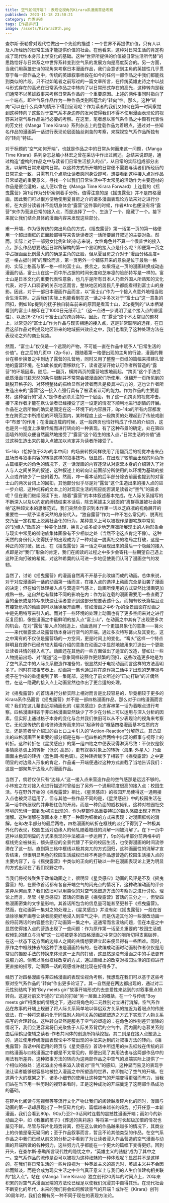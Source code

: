 ```yaml
---
title: 空气如何开端？：表现论视角的Kirara系漫画首话考察
published: 2023-11-18 23:50:21
category: 门类评述
tags: [作品评析]
image: /assets/Kirara20th.png
---
```


查尔斯·泰勒曾对现代性做出一个先验的描述：一个世界不再提供价值，只有人以及人所经历的日常生活才能提供价值的社会。在他看来，这种对日常生活的肯定构成了现代性本身形上学变化的基础。这种“世界所提供的价值被日常生活所代替”的思路恰好与日常系之中世界系转变到空气系的发展方向是高度契合的。另一方面，当我们用英雄史诗的视角来考察日本漫画作品，我们会意识到主角的英雄性几乎贯穿于每一部作品之中，传统的英雄叙事桥段在如今的任何一部作品之中我们都能找到类似的片段。只不过如笔者之前写过的一篇文章所言，在传统英雄史诗之中以战斗形式存在的高光在日常系作品之中转向了以日常形式存在的高光，这种转向是我们通常不以英雄叙事来考察日常系作品的一个重要原因。上述的两件事同时指向了一个端点，即空气系作品作为一种作品类别所蕴含的“转向”性。那么，这种“转向”可以在什么具体的情形下得到呈现呢？作为读者的我们又如何在第一时间察觉到这种转向？这些对于空气系本身边界的发问使得我们不得不使用漫画表现论的视野来对空气系作品进行必要的考察。在这里，笔者想以空气系作品之中颇有代表性的芳文社《Manga Time Kirara》系列杂志上的登载作品为着眼点，通过对一些知名作品的漫画第一话进行表现论层面抽丝剥茧的考察，来探视空气系作品所独有的“转向”特征。

对于标题的“空气如何开端”，也就是作品之中的日常从何而来这一问题，《Manga Time Kirara》系列杂志总编小林宏之曾在采访中作出过阐述。总结来说即是，通过构造“虚构的作品之中与读者们日常生活接入的点”，从日常的实际组成部分出发，以解构日常来建构日常。以这种方式所开端的日常便不需要与读者们所经历的日常完全一致，只需有几个点能让读者感同身受即可。想要看到这种接入点对作品日常塑造的重要意义，寻找一个以我们日常生活中不太常见的活动作为主要题材的作品是很合适的，这儿便以曾在《Manga Time Kirara Forward》上连载的《摇曳露营》第1话作为分析案例着手分析。值得注意的是《摇曳露营》并不是四格漫画，因此我们可以很方便地使用夏目房之介的诸多漫画表现论方法来对之进行分析。在大部分读者并不能切身体会“露营”这件事的时候，作者Afro也便没有将“露营”来作为营造日常的接入点，而是选择了一个、生造了一个、隐藏了一个。接下来就让我们结合具体的漫画内容来发现这些部分。

甫一开端，作为很传统的突出角色的方式，《摇曳露营》第一话第一页的第一格便用一个超出画框的正面脸部特写来告诉读者这一话所要展开叙述的主要对象。然而，实际上对于一部男女比例9:1的杂志来说，女性角色并不算一个很普世的接入点，那么作品想要贴近日常所解构的第一个显明的接入点是什么呢？即便第一页之中占据画面比例最大的的确是主角的正脸，但从夏目房之介对于“漫画分格高度=这一格占据时间”的理论而言，第一页另外一个铺陈开来的意象是位于最后一格的、实际上格高与第一格一样的富士山。换言之，如果将这一页的漫画转换成动态漫画的话，富士山在这一页中所占据的时间长度和芝麻凛的脸部特写是一样的。富士山是日本文化的重要代表性意象，也几乎是所有日本人乃至外国人所熟知的文化代表，对于人口稠密的关东地区而言，整块地区的居民几乎都能看得到富士山的身影。因此，对于一部日本漫画作品而言，以“富士山”作为一个接入点意外地相当贴合生活实际。之后我们实际上也能看到在这一话之中多次对于“富士山”这一意象的回扣，例如18p提到的抚子独自骑车前来的原因是看富士山，25p提到的“从本栖湖看到的富士山被印在了1000日元纸币上”（这一点进一步说明了这个接入点的普适性）、以及26-27p对于富士山的跨页特写。因此，在“露营”这个不太常见的题材上，以常见的“富士山”作为作品与现实相连的接入点，这是非常聪明的选择，在日后这部作品对所提及地区带来的地域振兴效应之中，我们也看到了这种处理方法在表现论之外的商业优势。

然而，“富士山”仅仅是一个远观的产物，不可能一直在作品中赋予人“日常生活的价值”。在之后的几页中（2p-5p），跟随着第一格便出现的主角的行迹，漫画的舞台在移步换景之中到达了露营的扎营地，同时又用了整整一页纸的篇幅来搭建扎营地的露营环境。在如此长度的潜移默化下，读者逐渐开始认可作者所营造的“露营”的环境因素。随后，一翻页，横跨两页的露营地拔地而起。“跨页”这个手法受纸质漫画书籍天然的条件限制并不常常会被漫画家们所使用，但翻开一页所见到的跳脱开格子的、对环境整体的描绘显然对读者而言是极具冲击力的，这也让作者所生造出来的“露营”这一接入点强行具有了被读者认可的能力。作为作品的主要题材，这种强行的”灌入“是作者必须关注的一个层面，有了这一页跨页的视觉冲击，接下来作者才能在默认读者已经接受了这一设定的情况下顺利地进行剧情的开展。作品在之后所做的确实是固定在这一环境下的内容展开，8p-14p的所有内容都发生在跨页之中所描绘的环境范围内，某种程度上这一段跨页的处理起到了传统戏剧中”布景“的作用；在漫画连载的时候，这一段跨页也恰好构成了作品的介绍页，这也是另一程度上承继传统而进行转向的一种表现。有了这种布景的确定，处在第四面墙外的观众便自然而然地接受了”露营“这个陌生的接入点，”日常生活的价值“通过这种生造出来的接入点被加以肯定并为读者所接受了。

15-16p（恰好位于32p的半中间）的场景转换同样使用了用翻页后的视觉冲击来凸显场景与叙事内容的转换这样的叙事技巧。很显然，在出现了较前面出现的角色所占篇幅更大的角色的情况下，这一话漫画的内容逐渐从对露营本身的介绍转入了对人与人之间关系的叙述，这种叙述上的转向让前面部分所使用的以环境为基础的接入点或许缺少了一些附着力。然而，咋一看本话的后半部分除去前面也提到的对富士山的两次台词上的回扣，其他部分似乎尽是对“露营”这个生造出来的接入点的进一步介绍，这种纯粹的文本上的对现实生活的照应能否满足读者对“空气”的需求呢？但在我们继续阅读下去，随着“露营”的本体叙述基本完成，在人际关系描写的不断深入以及以约定的缔结结束本话后，除去英雄主义层面的“离群英雄被社会接纳”这种超文本的思维范式，我们突然会意识到本作第一话以芝麻凛的视角展开的重要性——赋予读者天然的身份代入。“独自露营”作为一种不怎么常见的、脱离社交乃至一定程度上脱离社会化的行为，某种意义上可以被视作是御宅族中常见的“边缘人”效应的一种美化处理，换言之或多或少地芝麻凛所展现出的人物形象会与现实中常见的御宅族集体画像有不少相似之处（当然不宅这点肯定不像）。这种天然的身份代入使得抚子的出现成为了一种对这一脱离社交的格局之打破，这是一种正向的打破。因此，在《摇曳露营》第一话之中展现出来的最后一个隐藏的接入点即是对“我们”形象的肯定，我们在阅读的过程之中多少会寄托一些期望自己遇上这种正向打破的希冀，对这种希冀的认可进一步地促使我们认可了漫画空气的发轫。

当然了，讨论《摇曳露营》的漫画自然离不开基于此改编而成的动画。总体来说，对于对应漫画第一话的动画第一话而言，在接入点的选择上动画完全是沿袭了漫画的决定；但在如何处理接入点与营造空气感上，动画所使用的方式显然比漫画更加成熟一些。这自然也有载体不同的影响在内：作为新连载的漫画需要用一些直截了当的全景或是特写来快速让读者意识到这部分想要表述什么，而拥有较长篇幅且没有腰斩危机的动画则可以徐徐展开画卷，譬如漫画之中6-7p的全景画面在动画之中是先用特写来引入的。而对于一些环境的处理上动画也有了更多空间来对之进行反复回扣，像是漫画之中最鲜明的接入点“富士山”，在动画之中其有了出现更多次的机会。在对“露营”接入点的创造上，动画选用了一个更加具象化的意象——篝火——来代替露营以及露营场本身进行空气的开端。通过多次特写篝火及其变化，这之中寓有的不仅仅是露营场的一方空间，更是时间上的变化，“篝火”这样一个特点鲜明且在原作已经有较大篇幅介绍的意象在动画之中显然地被用来打造出一个更能让读者共情的接入点了。动画还在其他的一些方面做出了适宜的改造，譬如让一些人物提前出场、对“隧道”这一意象同样较原作更频繁的回扣，这些改造更多地是为了空气系之中的人际关系塑造作准备的，很显然对于电视动画而言这样的方法高明多了。同时在叙事节奏上，动画第一集也通过将在原作第二话中才出现的芝麻凛与抚子在学校的重逢提到了第一集尾部，这强化了前文所述的“正向打破”的非偶然性，在这一隐藏的接入点上动画显然也作出了更合适的处理。

对《摇曳露营》的首话进行分析实际上相对而言是比较容易的，毕竟相较于更多的Kirara系作品而言《摇曳露营》并不是一部四格漫画作品。那么对于四格漫画而言呢？我们在这儿藉由近期动画化的《星灵感应》杂志客串第一话为着眼点进行考察。四格漫画相较于非四格漫画显然缺少了不少在分格上可以运用与深入分析的因素，但实际上通过格子本身的变化与合并我们依旧可以从不少表现论的视角来考察它。无论是传统的自格律诗流传而来的以“起承转合”概括四格漫画基本性质的方法，还是笔者曾介绍过的由ヒロユキ引入的“Action-Reaction”分解范式，其凸显出的四格漫画至关重要的部分都是在每一组四格的后两格中出现的叙事与视野上的转折。这种转折在《星灵感应》的第一组四格之中便表现得淋漓尽致：不仅仅是叙事情感基调上的转折（低沉-高昂），更有叙事对象上的转折（海果-外星人）乃至画面主色调的转折（蓝色调-粉色调）。这种转折赋予了相较于《摇曳露营》之中更明显的对边缘人形象的肯定，作品甫一开端便通过这种方式直截了当地告诉我们：这是一部聚焦于边缘人的漫画作品。

当然了，倘若仅仅只有“边缘人”这一接入点来营造作品的空气感那是远远不够的。小林宏之在对接入点进行描述时曾给出了另外一个通用程度很高的接入点：校园生活。与在野外开始的《摇曳露营》相比，《星灵感应》的校园开局使得这一通用接入点也被灵活运用了，但与其他一些作品不同的是，《星灵感应》中的校园生活在第一话中所展现的并非粉红色的开局，而是一种负面的威权倾轧。这种对校园社交环境的恐惧一直到8p初次出现的，作为整部作品重要特征的额头感应出现才有所消解。这种消解在漫画本身上用了一种颇为细微的方式来表现：对漫画框线的消解。在8p左半部分的最后两格，四格漫画的转折在框线的淡化下得到了一种极其外化的表现，校园生活对边缘人的倾轧随着框线的消解一同被消解了。在下一页中这种以极其明显的方式来表现的手法被进一步运用了，9p的右半部分前两格中的框线完全被抹去，额头感应的全景代替了不安的校园生活，也使得漫画的时间流停滞在了这一刻。直到第三格中框线以极其突兀的方式回归，这种画面性的消解才宣告结束，但很明显黑色的校园生活威权已经不再是作品想营造的校园生活接入点的主要内容了，与《摇曳露营》中类似的正向的打破以一种在漫画表现论上更为明显的方式出现在了我们视野之中。

当我们将视线聚焦于改编动画之上，很明显《星灵感应》动画的风评是不及《摇曳露营》的，在原作首话都有各自开端空气的闪光点的情况下，这种改编动画的评价差异从何而来？我们依旧可以用类似的对空气感塑造方法的考察对之进行讨论。理论上而言，尽管《星灵感应》首话的页数是《摇曳露营》首话的三分之一，但受四格漫画密集的文字量影响，其首话所包含的信息量可能甚至更甚于《摇曳露营》。然而，在动画第一集对之的处理上，《星灵感应》并没有如《摇曳露营》一般在首话徐徐展开画卷让读者能更好地浸入到空气之中，而是仿造其他的一些漫改动画一般将前两话的内容整合到了动画第一集之中。这通常而言没啥问题，但在本座之中显然使得接入点的营造出现了一些问题：作为原作第一话至关重要的“校园生活威权倾轧的建立与消解”这一过程被更多的四格漫画之中常见的哏所切得支离破碎，在这一状态下这方面的边缘人之间的共情想要建立起来便显得有一些困难。同时，原作之中框线抹去的这种手法是漫画特有的，在改编成动画时动画制作者仅仅是用常见的摄影手法的转换来体现这一正向的打破，这显然是没有漫画之中的手法更有说服力的。倘若以类似框线改变的方式，通过画幅上的改变对校园生活的压抑进行更直接的描写，动画第一话的观感或许就比现在好得多了。

经历了对四格漫画与非四格漫画的表现论视角考察，我想现在我们可以基于这些考察对空气系作品的“转向”作出更多论证了。其一自然是在两边都出现的，通过对二元性别结构下的“Boy meets girl”故事开端形式的去恋爱性来达到的对叙事重点的转向。这是对前文所述的“正向的打破”另一层面上的概括，在一个与传统“Boy meets girl”相类似的情境之下，通过将角色的二元性别对立进行消解，空气系作品在故事的开端上规避了将人际关系简单地以伴侣双方关系的拉近为着眼点的传统做法，在一种将恋慕内化于同性别人物间关系的细腻塑造之方式下实现了人物关系描写的合理转向。这种转向显然是服务于空气的塑造的：在角色的性别差异消除的情况下，我们会更容易将目光聚焦于人际关系背后的空气中，而内面的恋慕关系则由后续鹤见俊辅之读者-作者共同体的创造所持续挖掘。其二则是在接入点塑造上的，通过使用传统漫画表现论中不常出现的手法来达到的对叙事方法的转向。《摇曳露营》首话中所运用的跨页与《星灵感应》首话中所运用的抹去框线在传统的非四格漫画与四格漫画之中都是不太常见的，即便出现了其用法也与这两部作品中的用法有所差异。这种叙事方法的转向为这两部作品之中空气的发端实际上提供了一个相似的益处：通过溢出分格来溢入读者对“空气”的感知，这种显而易见的表现手法让读者能够很容易地被拉入漫画之中所塑造的世界，亦即推动了空气的开端。在这两个大的框架之下，诸多小细节的使用让这种空气的开端变得更强而有力，当我们站在当下用一种历时的视野来看时，正是这种成功的开端奠定了这两部作品成功的基础。

在碎片化阅读与短视频等等流行文化产物让我们的阅读越发碎片化的同时，漫画与动画的第一话却展现出了一种反碎片化的、篇幅越来越长的趋势。打开任意一本新漫画，我们会看到80p、90p乃至2~3话同时连载的震撼性漫画开端；而如今的新动画之中，如《我推的孩子》《葬送的芙莉莲》等将第一话时长超级加倍的情况也屡见不鲜。尽管与碎片化趋势背离，但在这么做的作品越来越多的情况下，其商业上的价值是毫无疑问的；至于作品叙事而言，暂且不论其他类型的作品，在空气系作品之中我们已经从前文的分析之中看到了为让读者浸入作品营造的空气漫画与动画的开端所做的各种努力，这些努力几乎都能在一个更大的篇幅下变得更好。回到开头，在查尔斯·泰勒所言现代性的隐忧之中，“英雄主义的祛魅”成为了其中之一。空气系作品的流传是否可以被视为这种祛魅的一种体现呢？显然并不是这样的，在我们将日常生活的一些片段视为一种英雄主义的高光时，英雄主义并不会因此而黯淡，而是会成为现实生活之中空气真正意义上与我们的人生价值建构相关联的“接入点”。站在《Manga Time Kirara》独立创刊20周年的时间点上，20年来积累的对空气系漫画发端的方法论已经足以使我们沉浸其中自得其乐。在现代社会不断变化的年代，未来的我们将会如何解读空气的开端？或许在《Kirara》创刊30周年时，我们会拥有另一种不同于现在的表现方法论。
